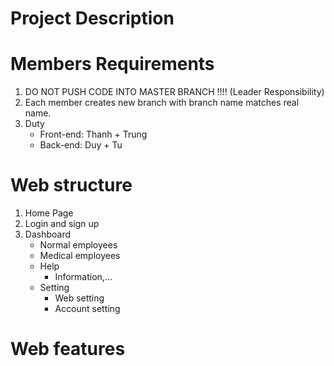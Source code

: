 Project Description
=====================================================

Members Requirements
=======================
1. DO NOT PUSH CODE INTO MASTER BRANCH !!!! (Leader Responsibility)
2. Each member creates new branch with branch name matches real name.
3. Duty
   * Front-end: Thanh + Trung
   * Back-end: Duy + Tu


Web structure
=======================
1. Home Page
2. Login and sign up
3. Dashboard
    * Normal employees
    * Medical employees
    * Help
        * Information,...
    * Setting
        * Web setting
        * Account setting


Web features
=======================

